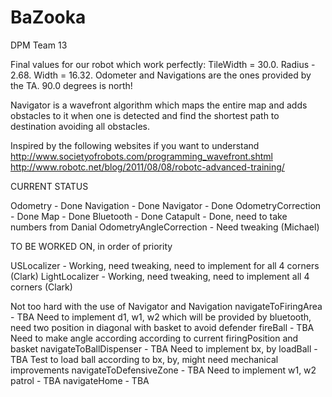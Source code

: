 BaZooka
=======

DPM Team 13

Final values for our robot which work perfectly: TileWidth = 30.0. Radius - 2.68. Width = 16.32.
Odometer and Navigations are the ones provided by the TA. 90.0 degrees is north!

Navigator is a wavefront algorithm which maps the entire map and adds obstacles to it when one is detected and find the shortest path to destination avoiding all obstacles.

Inspired by the following websites if you want to understand
http://www.societyofrobots.com/programming_wavefront.shtml
http://www.robotc.net/blog/2011/08/08/robotc-advanced-training/

CURRENT STATUS

Odometry - Done
Navigation - Done
Navigator - Done
OdometryCorrection - Done
Map - Done
Bluetooth - Done
Catapult - Done, need to take numbers from Danial
OdometryAngleCorrection - Need tweaking (Michael)

TO BE WORKED ON, in order of priority

USLocalizer - Working, need tweaking, need to implement for all 4 corners (Clark)
LightLocalizer - Working, need tweaking, need to implement all 4 corners (Clark)

Not too hard with the use of Navigator and Navigation
navigateToFiringArea - TBA Need to implement d1, w1, w2 which will be provided by bluetooth, need two position in diagonal with basket to avoid defender
fireBall - TBA Need to make angle according according to current firingPosition and basket
navigateToBallDispenser - TBA Need to implement bx, by
loadBall - TBA Test to load ball according to bx, by, might need mechanical improvements
navigateToDefensiveZone - TBA Need to implement w1, w2
patrol - TBA
navigateHome - TBA







